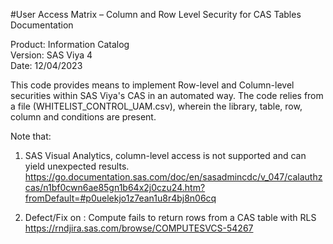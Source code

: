 #User Access Matrix – Column and Row Level Security for CAS Tables Documentation  
 
Product: Information Catalog   
Version: SAS Viya 4  
Date: 12/04/2023 

This code provides means to implement Row-level and Column-level securities within SAS Viya's CAS in an automated way. The code relies from a file (WHITELIST_CONTROL_UAM.csv), wherein the library, table, row, column and conditions are present.

Note that:
1. SAS Visual Analytics, column-level access is not supported and can yield unexpected results.
https://go.documentation.sas.com/doc/en/sasadmincdc/v_047/calauthzcas/n1bf0cwn6ae85gn1b64x2j0czu24.htm?fromDefault=#p0uelekjo1z7ean1u8r4bj8n06cq

2. Defect/Fix on : Compute fails to return rows from a CAS table with RLS
https://rndjira.sas.com/browse/COMPUTESVCS-54267
